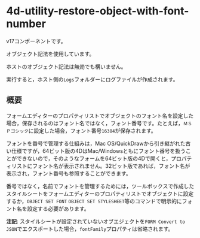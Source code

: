 # 4d-utility-restore-object-with-font-number

v17コンポーネントです。

オブジェクト記法を使用しています。

ホストのオブジェクト記法は無効でも構いません。

実行すると，ホスト側の``Logs``フォルダーにログファイルが作成されます。

## 概要

フォームエディターのプロパティリストでオブジェクトのフォント名を設定した場合，保存されるのはフォント名ではなく，フォント番号です。たとえば，``ＭＳ　Ｐゴシック``に設定した場合，フォント番号``16384``が保存されます。

フォントを番号で管理する仕組みは，Mac OS/QuickDrawから引き継がれた古い仕様ですが，64ビット版の4DはMac/Windowsともにフォント番号を扱うことができないので，そのようなフォームを64ビット版の4Dで開くと，プロパティリストにフォント名が表示されません。32ビット版であれば，フォント名が表示され，フォント番号も参照することができます。

番号ではなく，名前でフォントを管理するためには，ツールボックスで作成したスタイルシートをフォームエディターのプロパティリストでオブジェクトに設定するか，``OBJECT SET FONT`` ``OBJECT SET STYLESHEET``等のコマンドで明示的にフォント名を設定する必要があります。

**注記**: スタイルシートが設定されていないオブエジェクトを``FORM Convert to JSON``でエクスポートした場合，``fontFamily``プロパティは省略されます。

